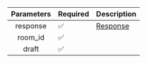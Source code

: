 |  Parameters  | Required           | Description             |
|:------------:|--------------------|-------------------------|
|   response   | :white_check_mark: | [Response](Response.md) |
|   room_id    | :white_check_mark: |                         |
|    draft     | :white_check_mark: |                         |